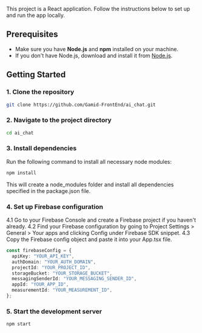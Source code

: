 This project is a React application. Follow the instructions below to set up and run the app locally.

## Prerequisites

- Make sure you have **Node.js** and **npm** installed on your machine.
- If you don't have Node.js, download and install it from [Node.js](https://nodejs.org/).

## Getting Started

### 1. Clone the repository

```bash
git clone https://github.com/Gamid-FrontEnd/ai_chat.git
```

### 2. Navigate to the project directory

```bash
cd ai_chat
```

### 3. Install dependencies
Run the following command to install all necessary node modules:

```bash
npm install
```

This will create a node_modules folder and install all dependencies specified in the package.json file.

### 4. Set up Firebase configuration
  4.1 Go to your Firebase Console and create a Firebase project if you haven't already.
  4.2 Find your Firebase configuration by going to Project Settings > General > Your apps and clicking Config under Firebase SDK snippet.
  4.3 Copy the Firebase config object and paste it into your App.tsx file.

  ```typescript
  const firebaseConfig = {
    apiKey: "YOUR_API_KEY",
    authDomain: "YOUR_AUTH_DOMAIN",
    projectId: "YOUR_PROJECT_ID",
    storageBucket: "YOUR_STORAGE_BUCKET",
    messagingSenderId: "YOUR_MESSAGING_SENDER_ID",
    appId: "YOUR_APP_ID",
    measurementId: "YOUR_MEASUREMENT_ID",
  };
  ```

### 5. Start the development server

```bash
npm start
```
